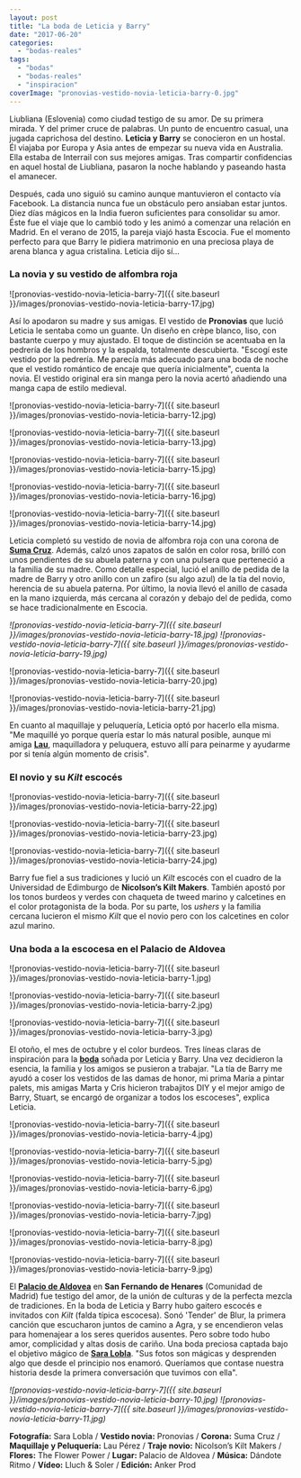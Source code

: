 ```yaml
---
layout: post
title: "La boda de Leticia y Barry"
date: "2017-06-20"
categories: 
  - "bodas-reales"
tags: 
  - "bodas"
  - "bodas-reales"
  - "inspiracion"
coverImage: "pronovias-vestido-novia-leticia-barry-0.jpg"
---
```


Liubliana (Eslovenia) como ciudad testigo de su amor. De su primera mirada. Y del primer cruce de palabras. Un punto de encuentro casual, una jugada caprichosa del destino. **Leticia y Barry** se conocieron en un hostal. Él viajaba por Europa y Asia antes de empezar su nueva vida en Australia. Ella estaba de Interrail con sus mejores amigas. Tras compartir confidencias en aquel hostal de Liubliana, pasaron la noche hablando y paseando hasta el amanecer.

Después, cada uno siguió su camino aunque mantuvieron el contacto vía Facebook. La distancia nunca fue un obstáculo pero ansiaban estar juntos. Diez días mágicos en la India fueron suficientes para consolidar su amor. Éste fue el viaje que lo cambió todo y les animó a comenzar una relación en Madrid. En el verano de 2015, la pareja viajó hasta Escocia. Fue el momento perfecto para que Barry le pidiera matrimonio en una preciosa playa de arena blanca y agua cristalina. Leticia dijo sí...

### La novia y su vestido de alfombra roja

![pronovias-vestido-novia-leticia-barry-7]({{ site.baseurl }}/images/pronovias-vestido-novia-leticia-barry-17.jpg)

Así lo apodaron su madre y sus amigas. El vestido de **Pronovias** que lució Leticia le sentaba como un guante. Un diseño en crèpe blanco, liso, con bastante cuerpo y muy ajustado. El toque de distinción se acentuaba en la pedrería de los hombros y la espalda, totalmente descubierta. "Escogí este vestido por la pedrería. Me parecía más adecuado para una boda de noche que el vestido romántico de encaje que quería inicialmente", cuenta la novia. El vestido original era sin manga pero la novia acertó añadiendo una manga capa de estilo medieval.

![pronovias-vestido-novia-leticia-barry-7]({{ site.baseurl }}/images/pronovias-vestido-novia-leticia-barry-12.jpg)

![pronovias-vestido-novia-leticia-barry-7]({{ site.baseurl }}/images/pronovias-vestido-novia-leticia-barry-13.jpg)

![pronovias-vestido-novia-leticia-barry-7]({{ site.baseurl }}/images/pronovias-vestido-novia-leticia-barry-15.jpg)

![pronovias-vestido-novia-leticia-barry-7]({{ site.baseurl }}/images/pronovias-vestido-novia-leticia-barry-16.jpg)

![pronovias-vestido-novia-leticia-barry-7]({{ site.baseurl }}/images/pronovias-vestido-novia-leticia-barry-14.jpg)

Leticia completó su vestido de novia de alfombra roja con una corona de [**Suma Cruz**](http://www.sumacruz.com/). Además, calzó unos zapatos de salón en color rosa, brilló con unos pendientes de su abuela paterna y con una pulsera que perteneció a la familia de su madre. Como detalle especial, lució el anillo de pedida de la madre de Barry y otro anillo con un zafiro (su algo azul) de la tía del novio, herencia de su abuela paterna. Por último, la novia llevó el anillo de casada en la mano izquierda, más cercana al corazón y debajo del de pedida, como se hace tradicionalmente en Escocia.

 *![pronovias-vestido-novia-leticia-barry-7]({{ site.baseurl }}/images/pronovias-vestido-novia-leticia-barry-18.jpg)*  *![pronovias-vestido-novia-leticia-barry-7]({{ site.baseurl }}/images/pronovias-vestido-novia-leticia-barry-19.jpg)* 

![pronovias-vestido-novia-leticia-barry-7]({{ site.baseurl }}/images/pronovias-vestido-novia-leticia-barry-20.jpg)

![pronovias-vestido-novia-leticia-barry-7]({{ site.baseurl }}/images/pronovias-vestido-novia-leticia-barry-21.jpg)

En cuanto al maquillaje y peluquería, Leticia optó por hacerlo ella misma. "Me maquillé yo porque quería estar lo más natural posible, aunque mi amiga [**Lau**](http://holau.es), maquilladora y peluquera, estuvo allí para peinarme y ayudarme por si tenía algún momento de crisis".

### El novio y su _Kilt_ escocés

![pronovias-vestido-novia-leticia-barry-7]({{ site.baseurl }}/images/pronovias-vestido-novia-leticia-barry-22.jpg)

![pronovias-vestido-novia-leticia-barry-7]({{ site.baseurl }}/images/pronovias-vestido-novia-leticia-barry-23.jpg)

![pronovias-vestido-novia-leticia-barry-7]({{ site.baseurl }}/images/pronovias-vestido-novia-leticia-barry-24.jpg)

Barry fue fiel a sus tradiciones y lució un _Kilt_ escocés con el cuadro de la Universidad de Edimburgo de **Nicolson’s Kilt Makers**. También apostó por los tonos burdeos y verdes con chaqueta de tweed marino y calcetines en el color protagonista de la boda. Por su parte, los _ushers_ y la familia cercana lucieron el mismo _Kilt_ que el novio pero con los calcetines en color azul marino.

### Una boda a la escocesa en el Palacio de Aldovea

![pronovias-vestido-novia-leticia-barry-7]({{ site.baseurl }}/images/pronovias-vestido-novia-leticia-barry-1.jpg)

![pronovias-vestido-novia-leticia-barry-7]({{ site.baseurl }}/images/pronovias-vestido-novia-leticia-barry-2.jpg)

![pronovias-vestido-novia-leticia-barry-7]({{ site.baseurl }}/images/pronovias-vestido-novia-leticia-barry-3.jpg)

El otoño, el mes de octubre y el color burdeos. Tres líneas claras de inspiración para la [**boda**](https://petitpleasures.com/bodas-que-inspiran/) soñada por Leticia y Barry. Una vez decidieron la esencia, la familia y los amigos se pusieron a trabajar. "La tía de Barry me ayudó a coser los vestidos de las damas de honor, mi prima María a pintar palets, mis amigas Marta y Cris hicieron trabajitos DIY y el mejor amigo de Barry, Stuart, se encargó de organizar a todos los escoceses", explica Leticia.

![pronovias-vestido-novia-leticia-barry-7]({{ site.baseurl }}/images/pronovias-vestido-novia-leticia-barry-4.jpg)

![pronovias-vestido-novia-leticia-barry-7]({{ site.baseurl }}/images/pronovias-vestido-novia-leticia-barry-5.jpg)

![pronovias-vestido-novia-leticia-barry-7]({{ site.baseurl }}/images/pronovias-vestido-novia-leticia-barry-6.jpg)

![pronovias-vestido-novia-leticia-barry-7]({{ site.baseurl }}/images/pronovias-vestido-novia-leticia-barry-7.jpg)

![pronovias-vestido-novia-leticia-barry-7]({{ site.baseurl }}/images/pronovias-vestido-novia-leticia-barry-8.jpg)

![pronovias-vestido-novia-leticia-barry-7]({{ site.baseurl }}/images/pronovias-vestido-novia-leticia-barry-9.jpg)

El [**Palacio de Aldovea**](http://www.aldoveacatering.com/) en **San Fernando de Henares** (Comunidad de Madrid) fue testigo del amor, de la unión de culturas y de la perfecta mezcla de tradiciones. En la boda de Leticia y Barry hubo gaitero escocés e invitados con _Kilt_ (falda típica escocesa). Sonó 'Tender' de Blur, la primera canción que escucharon juntos de camino a Agra, y se encendieron velas para homenajear a los seres queridos ausentes. Pero sobre todo hubo amor, complicidad y altas dosis de cariño. Una boda preciosa captada bajo el objetivo mágico de [**Sara Lobla**](http://saralobla.com/). "Sus fotos son mágicas y desprenden algo que desde el principio nos enamoró. Queríamos que contase nuestra historia desde la primera conversación que tuvimos con ella".

 *![pronovias-vestido-novia-leticia-barry-7]({{ site.baseurl }}/images/pronovias-vestido-novia-leticia-barry-10.jpg)*  *![pronovias-vestido-novia-leticia-barry-7]({{ site.baseurl }}/images/pronovias-vestido-novia-leticia-barry-11.jpg)* 

**Fotografía:** Sara Lobla / **Vestido novia:** Pronovias / **Corona:** Suma Cruz / **Maquillaje y Peluquería:** Lau Pérez / **Traje novio:** Nicolson’s Kilt Makers / **Flores:** The Flower Power / **Lugar:** Palacio de Aldovea / **Música:** Dándote Ritmo / **Vídeo:** Lluch & Soler / **Edición:** Anker Prod
